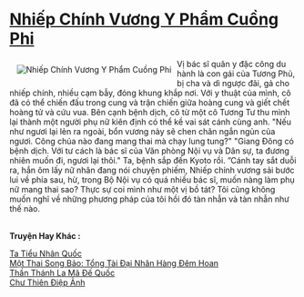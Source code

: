 <a href="https://truyenwiki.net/nhiep-chinh-vuong-y-pham-cuong-phi.35231/" title="Nhiếp Chính Vương Y Phẩm Cuồng Phi"><h1>Nhiếp Chính Vương Y Phẩm Cuồng Phi</h1></a><div style="display:table"><img align="right" style="float: left; padding: 10px;" src="https://truyenwiki.net/a/img/str/src/35231.jpg" alt="Nhiếp Chính Vương Y Phẩm Cuồng Phi">Vị bác sĩ quân y đặc công du hành là con gái của Tương Phủ, bị cha và dì ngược đãi, gả cho nhiếp chính, nhiều cạm bẫy, đóng khung khắp nơi. Với y thuật của mình, cô đã có thể chiến đấu trong cung và trận chiến giữa hoàng cung và giết chết hoàng tử và cứu vua. Bên cạnh bệnh dịch, cô từ một cô Tương Tư thu mình lại thành một người phụ nữ kiên định có thể kề vai sát cánh cùng anh. "Nếu như ngươi lại lẻn ra ngoài, bổn vương này sẽ chen chân ngắn ngủn của ngươi. Công chúa nào đang mang thai mà chạy lung tung?" "Giang Đông có bệnh dịch. Với tư cách là bác sĩ của Văn phòng Nội vụ và Dân sự, ta đương nhiên muốn đi, ngươi lại thôi." Ta, bệnh sắp đến Kyoto rồi. ”Cánh tay sắt duỗi ra, hắn ôm lấy nữ nhân đang nói chuyện phiếm, Nhiếp chính vương sải bước lui về phía sau, hừ, trong Bộ Nội vụ có quá nhiều bác sĩ, muốn nàng làm phụ nữ mang thai sao? Thực sự coi mình như một vị bồ tát? Tôi cũng không muốn nghĩ về những phương pháp của tôi hồi đó tàn nhẫn và tàn nhẫn như thế nào.</div><p><br><b>Truyện Hay Khác :</b></p><a href="https://truyenwiki.net/ta-tieu-nhan-quoc.36510/" alt="Ta Tiểu Nhân Quốc">Ta Tiểu Nhân Quốc</a><br/><a href="https://github.com/nownovels/topcv/tree/master/truyenhay/36368" alt="Một Thai Song Bảo: Tổng Tài Đại Nhân Hàng Đêm Hoan">Một Thai Song Bảo: Tổng Tài Đại Nhân Hàng Đêm Hoan</a><br/><a href="https://github.com/nownovels/topcv/tree/master/truyenhay/35390" alt="Thần Thánh La Mã Đế Quốc">Thần Thánh La Mã Đế Quốc</a><br/><a href="https://github.com/nownovels/topcv/tree/master/truyenhay/35611" alt="Chư Thiên Điệp Ảnh">Chư Thiên Điệp Ảnh</a><br/>